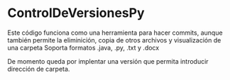 # ControlDeVersionesPy
Este código funciona como una herramienta para hacer commits, 
aunque también permite la eliminición, 
copia de otros archivos y visualización de una carpeta
Soporta formatos .java, .py, .txt y .docx

De momento queda por implentar una versión que permita introducir dirección de carpeta.
